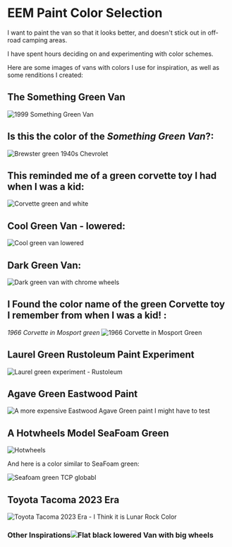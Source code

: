 # EEM Paint Color Selection
I want to paint the van so that it looks better, and doesn't stick out in off-road camping areas. 

I have spent hours deciding on and experimenting with color schemes. 

Here are some images of vans with colors I use for inspiration, as well as some renditions I created:

## The __Something Green Van__

![1999 Something Green Van](/images/1999_Dodge_Van_Something_Green_Facebook.jpg)

## Is this the color of the *Something Green Van*?:

![Brewster green 1940s Chevrolet](../images/brewster_green.png)

## This reminded me of a green corvette toy I had when I was a kid:
![Corvette green and white](/images/dodge_van_corvette_green+white.jpg)

## Cool Green Van - lowered:

![Cool green van lowered](/images/ram_van_green_lowered.jpg)

## Dark Green Van:

![Dark green van with chrome wheels](/images/Ramvan_2002_dk_green_Chrome.jpg)

## I Found the color name of the green Corvette toy I remember from when I was a kid! :

_1966 Corvette in Mosport green_
![1966 Corvette in Mosport Green](../images/Mosport_green_1966_corvette.jpg)

## Laurel Green Rustoleum Paint Experiment
![Laurel green experiment - Rustoleum](/images/Laurel_Green_Rustoleum.png)

## Agave Green Eastwood Paint
![A more expensive Eastwood Agave Green paint I might have to test](/images/eastwood_agave_green_singlestage.jpg)

## A Hotwheels Model SeaFoam Green
![Hotwheels](../images/dodge_van_hotwheels_seafoam.jpg)

And here is a color similar to SeaFoam green:

![Seafoam green TCP globabl](../images/transport_green.jpg)



## Toyota Tacoma 2023 Era
![Toyota Tacoma 2023 Era - I Think it is Lunar Rock Color](/images/toyota_2023_lunar_rock.jpg)

### Other Inspirations![Flat black lowered Van with big wheels](/images/ram_van_big_wheels.jpg)
